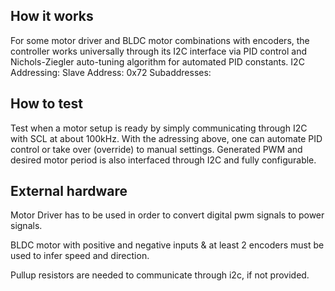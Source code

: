 <!---

This file is used to generate your project datasheet. Please fill in the information below and delete any unused
sections.

You can also include images in this folder and reference them in the markdown. Each image must be less than
512 kb in size, and the combined size of all images must be less than 1 MB.
-->

## How it works

For some motor driver and BLDC motor combinations with encoders, the controller works universally through its I2C interface via PID control and Nichols-Ziegler auto-tuning algorithm for automated PID constants.
I2C Addressing:
Slave Address: 0x72
Subaddresses:
## How to test
Test when a motor setup is ready by simply communicating through I2C with SCL at about 100kHz. With the adressing above, one can automate PID control or take over (override) to manual settings. Generated PWM and desired motor period is also interfaced through I2C and fully configurable.
## External hardware

Motor Driver has to be used in order to convert digital pwm signals to power signals.

BLDC motor with positive and negative inputs & at least 2 encoders must be used to infer speed and direction.

Pullup resistors are needed to communicate through i2c, if not provided.
